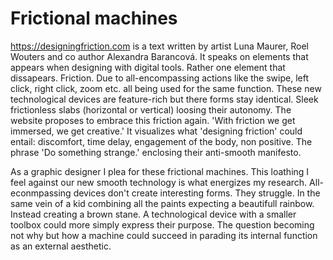 # Frictional machines



https://designingfriction.com is a text written by artist Luna Maurer, Roel Wouters and co author Alexandra Barancová. It speaks on elements that appears when 
designing with digital tools. Rather one element that dissapears. Friction. Due to all-encompassing actions like the swipe, left click, right click, zoom etc. all being used 
for the same function. These new technological devices are feature-rich but there forms stay identical. Sleek frictionless slabs (horizontal or vertical) loosing their autonomy.
The website proposes to embrace this friction again. 'With friction we get immersed, we get creative.' It visualizes what 'designing friction' could entail: discomfort, time delay, engagement of the body, 
non positive. The phrase 'Do something strange.' enclosing their anti-smooth manifesto. 



As a graphic designer I plea for these frictional machines. This loathing I feel against our new smooth technology is what energizes my research. All-econmpassing devices don't create interesting forms. They struggle.
In the same vein of a kid combining all the paints expecting a beautifull rainbow. Instead creating a brown stane. A technological device with a smaller toolbox could more simply express their purpose.
The question becoming not why but how a machine could succeed in parading its internal function as an external aesthetic.
